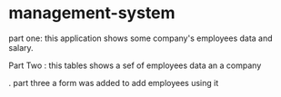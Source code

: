 # management-system

part one:
this application shows some company's employees data and salary.

Part Two :
this tables shows a sef of employees data an a company

.
part three
a form was added to add employees using it

